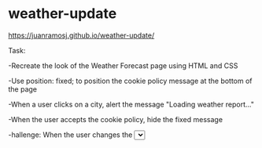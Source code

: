 # weather-update

https://juanramosj.github.io/weather-update/

Task:

-Recreate the look of the Weather Forecast page using HTML and CSS

-Use position: fixed; to position the cookie policy message at the bottom of the page

-When a user clicks on a city, alert the message "Loading weather report..."

-When the user accepts the cookie policy, hide the fixed message

-hallenge: When the user changes the <select> convert the temperatures from Celsius to Fahrenheit
